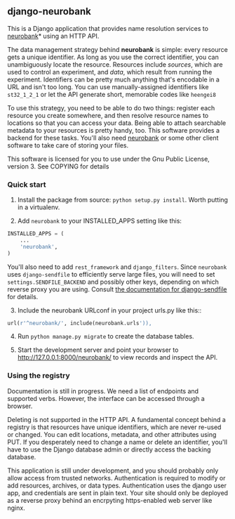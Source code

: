 
## django-neurobank

This is a Django application that provides name resolution services to [neurobank](https://github.com/melizalab/neurobank)* using an HTTP API.

The data management strategy behind **neurobank** is simple: every resource gets a unique identifier. As long as you use the correct identifier, you can unambiguously locate the resource. Resources include *sources*, which are used to control an experiment, and *data*, which result from running the experiment. Identifiers can be pretty much anything that's encodable in a URL and isn't too long. You can use manually-assigned identifiers like `st32_1_2_1` or let the API generate short, memorable codes like `heengei8`

To use this strategy, you need to be able to do two things: register each resource you create somewhere, and then resolve resource names to locations so that you can access your data. Being able to attach searchable metadata to your resources is pretty handy, too. This software provides a backend for these tasks. You'll also need [neurobank](https://github.com/melizalab/neurobank) or some other client software to take care of storing your files.

This software is licensed for you to use under the Gnu Public License, version 3. See COPYING for details

### Quick start

1. Install the package from source: `python setup.py install`. Worth putting in a virtualenv.

2. Add `neurobank` to your INSTALLED_APPS setting like this:

```python
INSTALLED_APPS = (
    ...
    'neurobank',
)
```

You'll also need to add `rest_framework` and `django_filters`.
Since `neurobank` uses `django-sendfile` to efficiently serve large files, you will need to set `settings.SENDFILE_BACKEND` and possibly other keys, depending on which reverse proxy you are using. Consult [the documentation for django-sendfile](https://github.com/johnsensible/django-sendfile/blob/master/README.rst) for details.

3. Include the neurobank URLconf in your project urls.py like this::

```python
url(r'^neurobank/', include(neurobank.urls')),
```

4. Run `python manage.py migrate` to create the database tables.

5. Start the development server and point your browser to http://127.0.0.1:8000/neurobank/
   to view records and inspect the API.

### Using the registry

Documentation is still in progress. We need a list of endpoints and supported verbs. However, the interface can be accessed through a browser.

Deleting is not supported in the HTTP API. A fundamental concept behind a registry is that resources have unique identifiers, which are never re-used or changed. You can edit locations, metadata, and other attributes using PUT. If you desperately need to change a name or delete an identifier, you'll have to use the Django database admin or directly access the backing database.

This application is still under development, and you should probably only allow access from trusted networks. Authentication is required to modify or add resources, archives, or data types. Authentication uses the django user app, and credentials are sent in plain text. Your site should only be deployed as a reverse proxy behind an encrpyting https-enabled web server like nginx.
